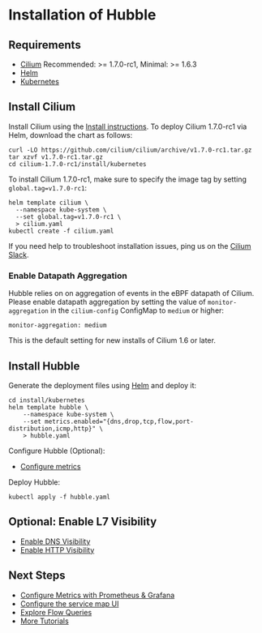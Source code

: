 # Installation of Hubble

## Requirements

 * [Cilium] Recommended: >= 1.7.0-rc1, Minimal: >= 1.6.3
 * [Helm]
 * [Kubernetes]

## Install Cilium

Install Cilium using the [Install instructions]. To deploy Cilium 1.7.0-rc1 via
Helm, download the chart as follows:

    curl -LO https://github.com/cilium/cilium/archive/v1.7.0-rc1.tar.gz
    tar xzvf v1.7.0-rc1.tar.gz
    cd cilium-1.7.0-rc1/install/kubernetes

To install Cilium 1.7.0-rc1, make sure to specify the image tag by setting
`global.tag=v1.7.0-rc1`:

    helm template cilium \
      --namespace kube-system \
      --set global.tag=v1.7.0-rc1 \
      > cilium.yaml
    kubectl create -f cilium.yaml

If you need help to troubleshoot installation issues, ping us on the
[Cilium Slack].

### Enable Datapath Aggregation

Hubble relies on on aggregation of events in the eBPF datapath of Cilium.
Please enable datapath aggregation by setting the value of
`monitor-aggregation` in the `cilium-config` ConfigMap to `medium` or higher:

    monitor-aggregation: medium

This is the default setting for new installs of Cilium 1.6 or later.

## Install Hubble

Generate the deployment files using [Helm] and deploy it:

    cd install/kubernetes
    helm template hubble \
        --namespace kube-system \
        --set metrics.enabled="{dns,drop,tcp,flow,port-distribution,icmp,http}" \
        > hubble.yaml

Configure Hubble (Optional):

 * [Configure metrics](metrics.md)

Deploy Hubble:

    kubectl apply -f hubble.yaml

## Optional: Enable L7 Visibility

 * [Enable DNS Visibility](dns_visibility.md)
 * [Enable HTTP Visibility](http_visibility.md)

## Next Steps

 * [Configure Metrics with Prometheus & Grafana](../tutorials/deploy-hubble-and-grafana/)
 * [Configure the service map UI](../tutorials/deploy-hubble-servicemap/)
 * [Explore Flow Queries](../tutorials/explore-flow-queries/)
 * [More Tutorials](../tutorials/README.md)

[Install instructions]: http://docs.cilium.io/en/stable/gettingstarted/#installation
[Cilium Slack]: https://slack.cilium.io/
[Helm]: https://helm.sh/
[Kubernetes]: https://kubernetes.io/
[Cilium]: https://github.com/cilium/cilium
